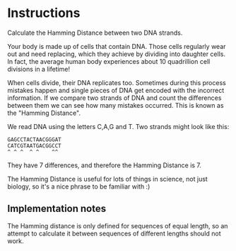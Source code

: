 # Instructions

Calculate the Hamming Distance between two DNA strands.

Your body is made up of cells that contain DNA. Those cells
regularly wear out and need replacing, which they achieve by
dividing into daughter cells. In fact, the average human body
experiences about 10 quadrillion cell divisions in a lifetime!

When cells divide, their DNA replicates too. Sometimes during this
process mistakes happen and single pieces of DNA get encoded with
the incorrect information. If we compare two strands of DNA and
count the differences between them we can see how many mistakes
occurred. This is known as the "Hamming Distance".

We read DNA using the letters C,A,G and T. Two strands might look
like this:

    GAGCCTACTAACGGGAT
    CATCGTAATGACGGCCT
    ^ ^ ^  ^ ^    ^^

They have 7 differences, and therefore the Hamming Distance is 7.

The Hamming Distance is useful for lots of things in science, not
just biology, so it's a nice phrase to be familiar with :)

## Implementation notes

The Hamming distance is only defined for sequences of equal length,
so an attempt to calculate it between sequences of different lengths
should not work.
